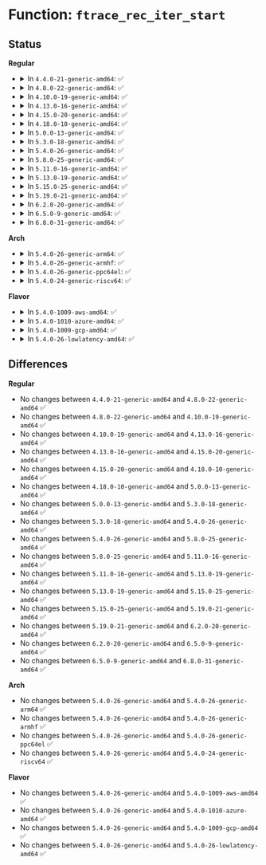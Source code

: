# Function: <code>ftrace_rec_iter_start</code>

## Status
<b>Regular</b>
<ul>
<li>
<details>
<summary>In <code>4.4.0-21-generic-amd64</code>: ✅</summary>

```c
struct ftrace_rec_iter * ftrace_rec_iter_start()
```

```json
{
  "name": "ftrace_rec_iter_start",
  "collision_type": "Unique Global",
  "inline_type": "No",
  "funcs": [
    {
      "addr": 18446744071580170352,
      "name": "ftrace_rec_iter_start",
      "external": true,
      "loc": "kernel/trace/ftrace.c:2360",
      "file": "kernel/trace/ftrace.c",
      "inline": "seen, unknown",
      "caller_inline": [],
      "caller_func": [
        "arch/x86/kernel/ftrace.c:ftrace_replace_code",
        "arch/x86/kernel/ftrace.c:ftrace_replace_code",
        "arch/x86/kernel/ftrace.c:ftrace_replace_code",
        "arch/x86/kernel/ftrace.c:ftrace_replace_code"
      ]
    }
  ],
  "symbols": [
    {
      "addr": 18446744071580170352,
      "name": "ftrace_rec_iter_start",
      "section": ".text",
      "bind": "STB_GLOBAL",
      "size": 70
    }
  ]
}
```
</details>
</li>
<li>
<details>
<summary>In <code>4.8.0-22-generic-amd64</code>: ✅</summary>

```c
struct ftrace_rec_iter * ftrace_rec_iter_start()
```

```json
{
  "name": "ftrace_rec_iter_start",
  "collision_type": "Unique Global",
  "inline_type": "No",
  "funcs": [
    {
      "addr": 18446744071580202608,
      "name": "ftrace_rec_iter_start",
      "external": true,
      "loc": "kernel/trace/ftrace.c:2417",
      "file": "kernel/trace/ftrace.c",
      "inline": "seen, unknown",
      "caller_inline": [],
      "caller_func": [
        "arch/x86/kernel/ftrace.c:ftrace_replace_code",
        "arch/x86/kernel/ftrace.c:ftrace_replace_code",
        "arch/x86/kernel/ftrace.c:ftrace_replace_code",
        "arch/x86/kernel/ftrace.c:ftrace_replace_code"
      ]
    }
  ],
  "symbols": [
    {
      "addr": 18446744071580202608,
      "name": "ftrace_rec_iter_start",
      "section": ".text",
      "bind": "STB_GLOBAL",
      "size": 73
    }
  ]
}
```
</details>
</li>
<li>
<details>
<summary>In <code>4.10.0-19-generic-amd64</code>: ✅</summary>

```c
struct ftrace_rec_iter * ftrace_rec_iter_start()
```

```json
{
  "name": "ftrace_rec_iter_start",
  "collision_type": "Unique Global",
  "inline_type": "No",
  "funcs": [
    {
      "addr": 18446744071580243296,
      "name": "ftrace_rec_iter_start",
      "external": true,
      "loc": "kernel/trace/ftrace.c:2435",
      "file": "kernel/trace/ftrace.c",
      "inline": "seen, unknown",
      "caller_inline": [],
      "caller_func": [
        "arch/x86/kernel/ftrace.c:ftrace_replace_code",
        "arch/x86/kernel/ftrace.c:ftrace_replace_code",
        "arch/x86/kernel/ftrace.c:ftrace_replace_code",
        "arch/x86/kernel/ftrace.c:ftrace_replace_code"
      ]
    }
  ],
  "symbols": [
    {
      "addr": 18446744071580243296,
      "name": "ftrace_rec_iter_start",
      "section": ".text",
      "bind": "STB_GLOBAL",
      "size": 73
    }
  ]
}
```
</details>
</li>
<li>
<details>
<summary>In <code>4.13.0-16-generic-amd64</code>: ✅</summary>

```c
struct ftrace_rec_iter * ftrace_rec_iter_start()
```

```json
{
  "name": "ftrace_rec_iter_start",
  "collision_type": "Unique Global",
  "inline_type": "No",
  "funcs": [
    {
      "addr": 18446744071580253632,
      "name": "ftrace_rec_iter_start",
      "external": true,
      "loc": "kernel/trace/ftrace.c:2520",
      "file": "kernel/trace/ftrace.c",
      "inline": "seen, unknown",
      "caller_inline": [],
      "caller_func": [
        "arch/x86/kernel/ftrace.c:ftrace_replace_code",
        "arch/x86/kernel/ftrace.c:ftrace_replace_code",
        "arch/x86/kernel/ftrace.c:ftrace_replace_code",
        "arch/x86/kernel/ftrace.c:ftrace_replace_code"
      ]
    }
  ],
  "symbols": [
    {
      "addr": 18446744071580253632,
      "name": "ftrace_rec_iter_start",
      "section": ".text",
      "bind": "STB_GLOBAL",
      "size": 73
    }
  ]
}
```
</details>
</li>
<li>
<details>
<summary>In <code>4.15.0-20-generic-amd64</code>: ✅</summary>

```c
struct ftrace_rec_iter * ftrace_rec_iter_start()
```

```json
{
  "name": "ftrace_rec_iter_start",
  "collision_type": "Unique Global",
  "inline_type": "No",
  "funcs": [
    {
      "addr": 18446744071580305600,
      "name": "ftrace_rec_iter_start",
      "external": true,
      "loc": "kernel/trace/ftrace.c:2496",
      "file": "kernel/trace/ftrace.c",
      "inline": "seen, unknown",
      "caller_inline": [],
      "caller_func": [
        "arch/x86/kernel/ftrace.c:ftrace_replace_code",
        "arch/x86/kernel/ftrace.c:ftrace_replace_code",
        "arch/x86/kernel/ftrace.c:ftrace_replace_code",
        "arch/x86/kernel/ftrace.c:ftrace_replace_code"
      ]
    }
  ],
  "symbols": [
    {
      "addr": 18446744071580305600,
      "name": "ftrace_rec_iter_start",
      "section": ".text",
      "bind": "STB_GLOBAL",
      "size": 73
    }
  ]
}
```
</details>
</li>
<li>
<details>
<summary>In <code>4.18.0-10-generic-amd64</code>: ✅</summary>

```c
struct ftrace_rec_iter * ftrace_rec_iter_start()
```

```json
{
  "name": "ftrace_rec_iter_start",
  "collision_type": "Unique Global",
  "inline_type": "No",
  "funcs": [
    {
      "addr": 18446744071580366304,
      "name": "ftrace_rec_iter_start",
      "external": true,
      "loc": "kernel/trace/ftrace.c:2485",
      "file": "kernel/trace/ftrace.c",
      "inline": "seen, unknown",
      "caller_inline": [],
      "caller_func": [
        "arch/x86/kernel/ftrace.c:ftrace_replace_code",
        "arch/x86/kernel/ftrace.c:ftrace_replace_code",
        "arch/x86/kernel/ftrace.c:ftrace_replace_code",
        "arch/x86/kernel/ftrace.c:ftrace_replace_code"
      ]
    }
  ],
  "symbols": [
    {
      "addr": 18446744071580366304,
      "name": "ftrace_rec_iter_start",
      "section": ".text",
      "bind": "STB_GLOBAL",
      "size": 67
    }
  ]
}
```
</details>
</li>
<li>
<details>
<summary>In <code>5.0.0-13-generic-amd64</code>: ✅</summary>

```c
struct ftrace_rec_iter * ftrace_rec_iter_start()
```

```json
{
  "name": "ftrace_rec_iter_start",
  "collision_type": "Unique Global",
  "inline_type": "No",
  "funcs": [
    {
      "addr": 18446744071580422688,
      "name": "ftrace_rec_iter_start",
      "external": true,
      "loc": "kernel/trace/ftrace.c:2438",
      "file": "kernel/trace/ftrace.c",
      "inline": "seen, unknown",
      "caller_inline": [],
      "caller_func": [
        "arch/x86/kernel/ftrace.c:ftrace_replace_code",
        "arch/x86/kernel/ftrace.c:ftrace_replace_code",
        "arch/x86/kernel/ftrace.c:ftrace_replace_code",
        "arch/x86/kernel/ftrace.c:ftrace_replace_code"
      ]
    }
  ],
  "symbols": [
    {
      "addr": 18446744071580422688,
      "name": "ftrace_rec_iter_start",
      "section": ".text",
      "bind": "STB_GLOBAL",
      "size": 67
    }
  ]
}
```
</details>
</li>
<li>
<details>
<summary>In <code>5.3.0-18-generic-amd64</code>: ✅</summary>

```c
struct ftrace_rec_iter * ftrace_rec_iter_start()
```

```json
{
  "name": "ftrace_rec_iter_start",
  "collision_type": "Unique Global",
  "inline_type": "No",
  "funcs": [
    {
      "addr": 18446744071580475600,
      "name": "ftrace_rec_iter_start",
      "external": true,
      "loc": "kernel/trace/ftrace.c:2437",
      "file": "kernel/trace/ftrace.c",
      "inline": "seen, unknown",
      "caller_inline": [],
      "caller_func": [
        "arch/x86/kernel/ftrace.c:ftrace_replace_code",
        "arch/x86/kernel/ftrace.c:ftrace_replace_code",
        "arch/x86/kernel/ftrace.c:ftrace_replace_code",
        "arch/x86/kernel/ftrace.c:ftrace_replace_code"
      ]
    }
  ],
  "symbols": [
    {
      "addr": 18446744071580475600,
      "name": "ftrace_rec_iter_start",
      "section": ".text",
      "bind": "STB_GLOBAL",
      "size": 64
    }
  ]
}
```
</details>
</li>
<li>
<details>
<summary>In <code>5.4.0-26-generic-amd64</code>: ✅</summary>

```c
struct ftrace_rec_iter * ftrace_rec_iter_start()
```

```json
{
  "name": "ftrace_rec_iter_start",
  "collision_type": "Unique Global",
  "inline_type": "No",
  "funcs": [
    {
      "addr": 18446744071580524464,
      "name": "ftrace_rec_iter_start",
      "external": true,
      "loc": "kernel/trace/ftrace.c:2438",
      "file": "kernel/trace/ftrace.c",
      "inline": "seen, unknown",
      "caller_inline": [],
      "caller_func": [
        "arch/x86/kernel/ftrace.c:ftrace_replace_code",
        "arch/x86/kernel/ftrace.c:ftrace_replace_code",
        "arch/x86/kernel/ftrace.c:ftrace_replace_code",
        "arch/x86/kernel/ftrace.c:ftrace_replace_code"
      ]
    }
  ],
  "symbols": [
    {
      "addr": 18446744071580524464,
      "name": "ftrace_rec_iter_start",
      "section": ".text",
      "bind": "STB_GLOBAL",
      "size": 64
    }
  ]
}
```
</details>
</li>
<li>
<details>
<summary>In <code>5.8.0-25-generic-amd64</code>: ✅</summary>

```c
struct ftrace_rec_iter * ftrace_rec_iter_start()
```

```json
{
  "name": "ftrace_rec_iter_start",
  "collision_type": "Unique Global",
  "inline_type": "No",
  "funcs": [
    {
      "addr": 18446744071580613520,
      "name": "ftrace_rec_iter_start",
      "external": true,
      "loc": "kernel/trace/ftrace.c:2550",
      "file": "kernel/trace/ftrace.c",
      "inline": "seen, unknown",
      "caller_inline": [],
      "caller_func": [
        "arch/x86/kernel/ftrace.c:ftrace_replace_code",
        "arch/x86/kernel/ftrace.c:ftrace_replace_code"
      ]
    }
  ],
  "symbols": [
    {
      "addr": 18446744071580613520,
      "name": "ftrace_rec_iter_start",
      "section": ".text",
      "bind": "STB_GLOBAL",
      "size": 64
    }
  ]
}
```
</details>
</li>
<li>
<details>
<summary>In <code>5.11.0-16-generic-amd64</code>: ✅</summary>

```c
struct ftrace_rec_iter * ftrace_rec_iter_start()
```

```json
{
  "name": "ftrace_rec_iter_start",
  "collision_type": "Unique Global",
  "inline_type": "No",
  "funcs": [
    {
      "addr": 18446744071580603728,
      "name": "ftrace_rec_iter_start",
      "external": true,
      "loc": "kernel/trace/ftrace.c:2579",
      "file": "kernel/trace/ftrace.c",
      "inline": "seen, unknown",
      "caller_inline": [],
      "caller_func": [
        "arch/x86/kernel/ftrace.c:ftrace_replace_code",
        "arch/x86/kernel/ftrace.c:ftrace_replace_code"
      ]
    }
  ],
  "symbols": [
    {
      "addr": 18446744071580603728,
      "name": "ftrace_rec_iter_start",
      "section": ".text",
      "bind": "STB_GLOBAL",
      "size": 64
    }
  ]
}
```
</details>
</li>
<li>
<details>
<summary>In <code>5.13.0-19-generic-amd64</code>: ✅</summary>

```c
struct ftrace_rec_iter * ftrace_rec_iter_start()
```

```json
{
  "name": "ftrace_rec_iter_start",
  "collision_type": "Unique Global",
  "inline_type": "No",
  "funcs": [
    {
      "addr": 18446744071580606656,
      "name": "ftrace_rec_iter_start",
      "external": true,
      "loc": "kernel/trace/ftrace.c:2585",
      "file": "kernel/trace/ftrace.c",
      "inline": "seen, unknown",
      "caller_inline": [],
      "caller_func": [
        "arch/x86/kernel/ftrace.c:ftrace_replace_code",
        "arch/x86/kernel/ftrace.c:ftrace_replace_code"
      ]
    }
  ],
  "symbols": [
    {
      "addr": 18446744071580606656,
      "name": "ftrace_rec_iter_start",
      "section": ".text",
      "bind": "STB_GLOBAL",
      "size": 64
    }
  ]
}
```
</details>
</li>
<li>
<details>
<summary>In <code>5.15.0-25-generic-amd64</code>: ✅</summary>

```c
struct ftrace_rec_iter * ftrace_rec_iter_start()
```

```json
{
  "name": "ftrace_rec_iter_start",
  "collision_type": "Unique Global",
  "inline_type": "No",
  "funcs": [
    {
      "addr": 18446744071580778128,
      "name": "ftrace_rec_iter_start",
      "external": true,
      "loc": "kernel/trace/ftrace.c:2586",
      "file": "kernel/trace/ftrace.c",
      "inline": "seen, unknown",
      "caller_inline": [],
      "caller_func": [
        "arch/x86/kernel/ftrace.c:ftrace_replace_code",
        "arch/x86/kernel/ftrace.c:ftrace_replace_code"
      ]
    }
  ],
  "symbols": [
    {
      "addr": 18446744071580778128,
      "name": "ftrace_rec_iter_start",
      "section": ".text",
      "bind": "STB_GLOBAL",
      "size": 64
    }
  ]
}
```
</details>
</li>
<li>
<details>
<summary>In <code>5.19.0-21-generic-amd64</code>: ✅</summary>

```c
struct ftrace_rec_iter * ftrace_rec_iter_start()
```

```json
{
  "name": "ftrace_rec_iter_start",
  "collision_type": "Unique Global",
  "inline_type": "No",
  "funcs": [
    {
      "addr": 18446744071580997056,
      "name": "ftrace_rec_iter_start",
      "external": true,
      "loc": "kernel/trace/ftrace.c:2630",
      "file": "kernel/trace/ftrace.c",
      "inline": "seen, unknown",
      "caller_inline": [],
      "caller_func": [
        "arch/x86/kernel/ftrace.c:ftrace_replace_code",
        "arch/x86/kernel/ftrace.c:ftrace_replace_code"
      ]
    }
  ],
  "symbols": [
    {
      "addr": 18446744071580997056,
      "name": "ftrace_rec_iter_start",
      "section": ".text",
      "bind": "STB_GLOBAL",
      "size": 76
    }
  ]
}
```
</details>
</li>
<li>
<details>
<summary>In <code>6.2.0-20-generic-amd64</code>: ✅</summary>

```c
struct ftrace_rec_iter * ftrace_rec_iter_start()
```

```json
{
  "name": "ftrace_rec_iter_start",
  "collision_type": "Unique Global",
  "inline_type": "No",
  "funcs": [
    {
      "addr": 18446744071581295840,
      "name": "ftrace_rec_iter_start",
      "external": true,
      "loc": "kernel/trace/ftrace.c:2679",
      "file": "kernel/trace/ftrace.c",
      "inline": "seen, unknown",
      "caller_inline": [],
      "caller_func": [
        "arch/x86/kernel/ftrace.c:ftrace_replace_code",
        "arch/x86/kernel/ftrace.c:ftrace_replace_code"
      ]
    }
  ],
  "symbols": [
    {
      "addr": 18446744071581295840,
      "name": "ftrace_rec_iter_start",
      "section": ".text",
      "bind": "STB_GLOBAL",
      "size": 76
    }
  ]
}
```
</details>
</li>
<li>
<details>
<summary>In <code>6.5.0-9-generic-amd64</code>: ✅</summary>

```c
struct ftrace_rec_iter * ftrace_rec_iter_start()
```

```json
{
  "name": "ftrace_rec_iter_start",
  "collision_type": "Unique Global",
  "inline_type": "No",
  "funcs": [
    {
      "addr": 18446744071581391328,
      "name": "ftrace_rec_iter_start",
      "external": true,
      "loc": "kernel/trace/ftrace.c:2762",
      "file": "kernel/trace/ftrace.c",
      "inline": "seen, unknown",
      "caller_inline": [],
      "caller_func": [
        "arch/x86/kernel/ftrace.c:ftrace_replace_code",
        "arch/x86/kernel/ftrace.c:ftrace_replace_code"
      ]
    }
  ],
  "symbols": [
    {
      "addr": 18446744071581391328,
      "name": "ftrace_rec_iter_start",
      "section": ".text",
      "bind": "STB_GLOBAL",
      "size": 76
    }
  ]
}
```
</details>
</li>
<li>
<details>
<summary>In <code>6.8.0-31-generic-amd64</code>: ✅</summary>

```c
struct ftrace_rec_iter * ftrace_rec_iter_start()
```

```json
{
  "name": "ftrace_rec_iter_start",
  "collision_type": "Unique Global",
  "inline_type": "No",
  "funcs": [
    {
      "addr": 18446744071581499088,
      "name": "ftrace_rec_iter_start",
      "external": true,
      "loc": "kernel/trace/ftrace.c:2728",
      "file": "kernel/trace/ftrace.c",
      "inline": "seen, unknown",
      "caller_inline": [],
      "caller_func": [
        "arch/x86/kernel/ftrace.c:ftrace_replace_code",
        "arch/x86/kernel/ftrace.c:ftrace_replace_code"
      ]
    }
  ],
  "symbols": [
    {
      "addr": 18446744071581499088,
      "name": "ftrace_rec_iter_start",
      "section": ".text",
      "bind": "STB_GLOBAL",
      "size": 76
    }
  ]
}
```
</details>
</li>
</ul>
<b>Arch</b>
<ul>
<li>
<details>
<summary>In <code>5.4.0-26-generic-arm64</code>: ✅</summary>

```c
struct ftrace_rec_iter * ftrace_rec_iter_start()
```

```json
{
  "name": "ftrace_rec_iter_start",
  "collision_type": "Unique Global",
  "inline_type": "No",
  "funcs": [
    {
      "addr": 18446603336491805824,
      "name": "ftrace_rec_iter_start",
      "external": true,
      "loc": "kernel/trace/ftrace.c:2438",
      "file": "kernel/trace/ftrace.c",
      "inline": "seen, unknown",
      "caller_inline": [],
      "caller_func": []
    }
  ],
  "symbols": [
    {
      "addr": 18446603336491805824,
      "name": "ftrace_rec_iter_start",
      "section": ".text",
      "bind": "STB_GLOBAL",
      "size": 64
    }
  ]
}
```
</details>
</li>
<li>
<details>
<summary>In <code>5.4.0-26-generic-armhf</code>: ✅</summary>

```c
struct ftrace_rec_iter * ftrace_rec_iter_start()
```

```json
{
  "name": "ftrace_rec_iter_start",
  "collision_type": "Unique Global",
  "inline_type": "No",
  "funcs": [
    {
      "addr": 3225753800,
      "name": "ftrace_rec_iter_start",
      "external": true,
      "loc": "kernel/trace/ftrace.c:2438",
      "file": "kernel/trace/ftrace.c",
      "inline": "seen, unknown",
      "caller_inline": [],
      "caller_func": []
    }
  ],
  "symbols": [
    {
      "addr": 3225753800,
      "name": "ftrace_rec_iter_start",
      "section": ".text",
      "bind": "STB_GLOBAL",
      "size": 96
    }
  ]
}
```
</details>
</li>
<li>
<details>
<summary>In <code>5.4.0-26-generic-ppc64el</code>: ✅</summary>

```c
struct ftrace_rec_iter * ftrace_rec_iter_start()
```

```json
{
  "name": "ftrace_rec_iter_start",
  "collision_type": "Unique Global",
  "inline_type": "No",
  "funcs": [
    {
      "addr": 13835058055284862016,
      "name": "ftrace_rec_iter_start",
      "external": true,
      "loc": "kernel/trace/ftrace.c:2438",
      "file": "kernel/trace/ftrace.c",
      "inline": "seen, unknown",
      "caller_inline": [],
      "caller_func": []
    }
  ],
  "symbols": [
    {
      "addr": 13835058055284862016,
      "name": "ftrace_rec_iter_start",
      "section": ".text",
      "bind": "STB_GLOBAL",
      "size": 104
    }
  ]
}
```
</details>
</li>
<li>
<details>
<summary>In <code>5.4.0-24-generic-riscv64</code>: ✅</summary>

```c
struct ftrace_rec_iter * ftrace_rec_iter_start()
```

```json
{
  "name": "ftrace_rec_iter_start",
  "collision_type": "Unique Global",
  "inline_type": "No",
  "funcs": [
    {
      "addr": 18446743936272117746,
      "name": "ftrace_rec_iter_start",
      "external": true,
      "loc": "kernel/trace/ftrace.c:2438",
      "file": "kernel/trace/ftrace.c",
      "inline": "seen, unknown",
      "caller_inline": [],
      "caller_func": []
    }
  ],
  "symbols": [
    {
      "addr": 18446743936272117746,
      "name": "ftrace_rec_iter_start",
      "section": ".text",
      "bind": "STB_GLOBAL",
      "size": 68
    }
  ]
}
```
</details>
</li>
</ul>
<b>Flavor</b>
<ul>
<li>
<details>
<summary>In <code>5.4.0-1009-aws-amd64</code>: ✅</summary>

```c
struct ftrace_rec_iter * ftrace_rec_iter_start()
```

```json
{
  "name": "ftrace_rec_iter_start",
  "collision_type": "Unique Global",
  "inline_type": "No",
  "funcs": [
    {
      "addr": 18446744071580493264,
      "name": "ftrace_rec_iter_start",
      "external": true,
      "loc": "kernel/trace/ftrace.c:2438",
      "file": "kernel/trace/ftrace.c",
      "inline": "seen, unknown",
      "caller_inline": [],
      "caller_func": [
        "arch/x86/kernel/ftrace.c:ftrace_replace_code",
        "arch/x86/kernel/ftrace.c:ftrace_replace_code",
        "arch/x86/kernel/ftrace.c:ftrace_replace_code",
        "arch/x86/kernel/ftrace.c:ftrace_replace_code"
      ]
    }
  ],
  "symbols": [
    {
      "addr": 18446744071580493264,
      "name": "ftrace_rec_iter_start",
      "section": ".text",
      "bind": "STB_GLOBAL",
      "size": 64
    }
  ]
}
```
</details>
</li>
<li>
<details>
<summary>In <code>5.4.0-1010-azure-amd64</code>: ✅</summary>

```c
struct ftrace_rec_iter * ftrace_rec_iter_start()
```

```json
{
  "name": "ftrace_rec_iter_start",
  "collision_type": "Unique Global",
  "inline_type": "No",
  "funcs": [
    {
      "addr": 18446744071580440288,
      "name": "ftrace_rec_iter_start",
      "external": true,
      "loc": "kernel/trace/ftrace.c:2438",
      "file": "kernel/trace/ftrace.c",
      "inline": "seen, unknown",
      "caller_inline": [],
      "caller_func": [
        "arch/x86/kernel/ftrace.c:ftrace_replace_code",
        "arch/x86/kernel/ftrace.c:ftrace_replace_code",
        "arch/x86/kernel/ftrace.c:ftrace_replace_code",
        "arch/x86/kernel/ftrace.c:ftrace_replace_code"
      ]
    }
  ],
  "symbols": [
    {
      "addr": 18446744071580440288,
      "name": "ftrace_rec_iter_start",
      "section": ".text",
      "bind": "STB_GLOBAL",
      "size": 64
    }
  ]
}
```
</details>
</li>
<li>
<details>
<summary>In <code>5.4.0-1009-gcp-amd64</code>: ✅</summary>

```c
struct ftrace_rec_iter * ftrace_rec_iter_start()
```

```json
{
  "name": "ftrace_rec_iter_start",
  "collision_type": "Unique Global",
  "inline_type": "No",
  "funcs": [
    {
      "addr": 18446744071580484512,
      "name": "ftrace_rec_iter_start",
      "external": true,
      "loc": "kernel/trace/ftrace.c:2438",
      "file": "kernel/trace/ftrace.c",
      "inline": "seen, unknown",
      "caller_inline": [],
      "caller_func": [
        "arch/x86/kernel/ftrace.c:ftrace_replace_code",
        "arch/x86/kernel/ftrace.c:ftrace_replace_code",
        "arch/x86/kernel/ftrace.c:ftrace_replace_code",
        "arch/x86/kernel/ftrace.c:ftrace_replace_code"
      ]
    }
  ],
  "symbols": [
    {
      "addr": 18446744071580484512,
      "name": "ftrace_rec_iter_start",
      "section": ".text",
      "bind": "STB_GLOBAL",
      "size": 64
    }
  ]
}
```
</details>
</li>
<li>
<details>
<summary>In <code>5.4.0-26-lowlatency-amd64</code>: ✅</summary>

```c
struct ftrace_rec_iter * ftrace_rec_iter_start()
```

```json
{
  "name": "ftrace_rec_iter_start",
  "collision_type": "Unique Global",
  "inline_type": "No",
  "funcs": [
    {
      "addr": 18446744071580540720,
      "name": "ftrace_rec_iter_start",
      "external": true,
      "loc": "kernel/trace/ftrace.c:2438",
      "file": "kernel/trace/ftrace.c",
      "inline": "seen, unknown",
      "caller_inline": [],
      "caller_func": [
        "arch/x86/kernel/ftrace.c:ftrace_replace_code",
        "arch/x86/kernel/ftrace.c:ftrace_replace_code",
        "arch/x86/kernel/ftrace.c:ftrace_replace_code",
        "arch/x86/kernel/ftrace.c:ftrace_replace_code"
      ]
    }
  ],
  "symbols": [
    {
      "addr": 18446744071580540720,
      "name": "ftrace_rec_iter_start",
      "section": ".text",
      "bind": "STB_GLOBAL",
      "size": 64
    }
  ]
}
```
</details>
</li>
</ul>

## Differences
<b>Regular</b>
<ul>
<li>
No changes between <code>4.4.0-21-generic-amd64</code> and <code>4.8.0-22-generic-amd64</code> ✅
</li>
<li>
No changes between <code>4.8.0-22-generic-amd64</code> and <code>4.10.0-19-generic-amd64</code> ✅
</li>
<li>
No changes between <code>4.10.0-19-generic-amd64</code> and <code>4.13.0-16-generic-amd64</code> ✅
</li>
<li>
No changes between <code>4.13.0-16-generic-amd64</code> and <code>4.15.0-20-generic-amd64</code> ✅
</li>
<li>
No changes between <code>4.15.0-20-generic-amd64</code> and <code>4.18.0-10-generic-amd64</code> ✅
</li>
<li>
No changes between <code>4.18.0-10-generic-amd64</code> and <code>5.0.0-13-generic-amd64</code> ✅
</li>
<li>
No changes between <code>5.0.0-13-generic-amd64</code> and <code>5.3.0-18-generic-amd64</code> ✅
</li>
<li>
No changes between <code>5.3.0-18-generic-amd64</code> and <code>5.4.0-26-generic-amd64</code> ✅
</li>
<li>
No changes between <code>5.4.0-26-generic-amd64</code> and <code>5.8.0-25-generic-amd64</code> ✅
</li>
<li>
No changes between <code>5.8.0-25-generic-amd64</code> and <code>5.11.0-16-generic-amd64</code> ✅
</li>
<li>
No changes between <code>5.11.0-16-generic-amd64</code> and <code>5.13.0-19-generic-amd64</code> ✅
</li>
<li>
No changes between <code>5.13.0-19-generic-amd64</code> and <code>5.15.0-25-generic-amd64</code> ✅
</li>
<li>
No changes between <code>5.15.0-25-generic-amd64</code> and <code>5.19.0-21-generic-amd64</code> ✅
</li>
<li>
No changes between <code>5.19.0-21-generic-amd64</code> and <code>6.2.0-20-generic-amd64</code> ✅
</li>
<li>
No changes between <code>6.2.0-20-generic-amd64</code> and <code>6.5.0-9-generic-amd64</code> ✅
</li>
<li>
No changes between <code>6.5.0-9-generic-amd64</code> and <code>6.8.0-31-generic-amd64</code> ✅
</li>
</ul>
<b>Arch</b>
<ul>
<li>
No changes between <code>5.4.0-26-generic-amd64</code> and <code>5.4.0-26-generic-arm64</code> ✅
</li>
<li>
No changes between <code>5.4.0-26-generic-amd64</code> and <code>5.4.0-26-generic-armhf</code> ✅
</li>
<li>
No changes between <code>5.4.0-26-generic-amd64</code> and <code>5.4.0-26-generic-ppc64el</code> ✅
</li>
<li>
No changes between <code>5.4.0-26-generic-amd64</code> and <code>5.4.0-24-generic-riscv64</code> ✅
</li>
</ul>
<b>Flavor</b>
<ul>
<li>
No changes between <code>5.4.0-26-generic-amd64</code> and <code>5.4.0-1009-aws-amd64</code> ✅
</li>
<li>
No changes between <code>5.4.0-26-generic-amd64</code> and <code>5.4.0-1010-azure-amd64</code> ✅
</li>
<li>
No changes between <code>5.4.0-26-generic-amd64</code> and <code>5.4.0-1009-gcp-amd64</code> ✅
</li>
<li>
No changes between <code>5.4.0-26-generic-amd64</code> and <code>5.4.0-26-lowlatency-amd64</code> ✅
</li>
</ul>
